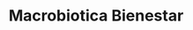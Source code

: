 ---
title: "Macrobiotica Bienestar"
url: /san-isidro-de-el-general/macrobiotica-bienestar/
shop: suplementos nutricionales
---